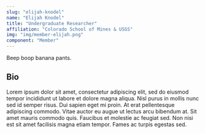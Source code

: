 ```yaml
---
slug: "elijah-knodel"
name: "Elijah Knodel"
title: "Undergraduate Researcher"
affiliation: "Colorado School of Mines & USGS"
img: "img/member-elijah.png"
component: "Member"
---
```


Beep boop banana pants.

## Bio

Lorem ipsum dolor sit amet, consectetur adipiscing elit, sed do eiusmod tempor incididunt ut labore et dolore magna aliqua. Nisl purus in mollis nunc sed id semper risus. Dui sapien eget mi proin. At erat pellentesque adipiscing commodo. Vitae auctor eu augue ut lectus arcu bibendum at. Sit amet mauris commodo quis. Faucibus et molestie ac feugiat sed. Non nisi est sit amet facilisis magna etiam tempor. Fames ac turpis egestas sed.

